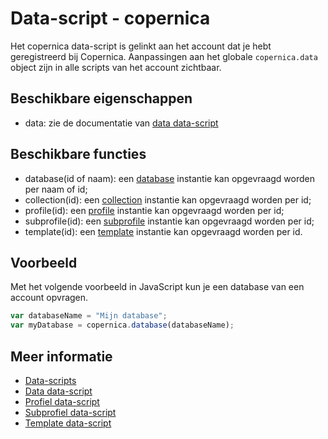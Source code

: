 #  Data-script - copernica 

Het copernica data-script is gelinkt aan het account dat je hebt geregistreerd bij Copernica. 
Aanpassingen aan het globale `copernica.data` object zijn in alle scripts van het account 
zichtbaar.


## Beschikbare eigenschappen

* data: zie de documentatie van [data data-script](./followups-scripting-data)


## Beschikbare functies

* database(id of naam): 		een [database](./followups-scripting-database) instantie kan opgevraagd worden per naam of id;
* collection(id): 				een [collection](./followups-scripting-collection) instantie kan opgevraagd worden per id;
* profile(id): 					een [profile](./followups-scripting-profile) instantie kan opgevraagd worden per id;
* subprofile(id):				een [subprofile](./followups-scripting-subprofile) instantie kan opgevraagd worden per id;
* template(id): 				een [template](./followups-scripting-template) instantie kan opgevraagd worden per id.


## Voorbeeld

Met het volgende voorbeeld in JavaScript kun je een database van een account opvragen.

```javascript
var databaseName = "Mijn database";
var myDatabase = copernica.database(databaseName);
```


## Meer informatie

* [Data-scripts](./followups-scripting)
* [Data data-script](./followups-scripting-data)
* [Profiel data-script](./followups-scripting-profile)
* [Subprofiel data-script](./followups-scripting-subprofile)
* [Template data-script](./followups-scripting-template)